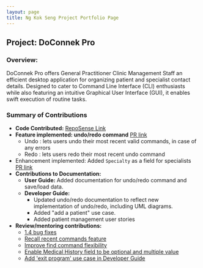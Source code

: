 ```yaml
---
layout: page
title: Ng Kok Seng Project Portfolio Page
---
```


## Project: DoConnek Pro

### Overview:

DoConnek Pro offers General Practitioner Clinic Management Staff an efficient desktop application for organizing patient and specialist contact details. Designed to cater to Command Line Interface (CLI) enthusiasts while also featuring an intuitive Graphical User Interface (GUI), it enables swift execution of routine tasks.

### Summary of Contributions

- **Code Contributed:**
  [RepoSense Link](https://nus-cs2103-ay2324s1.github.io/tp-dashboard/?search=kokseng1&breakdown=false&sort=groupTitle%20dsc&sortWithin=title&since=2023-09-22&timeframe=commit&mergegroup=&groupSelect=groupByRepos)
- **Feature implemented: undo/redo command** [PR link](https://github.com/AY2324S1-CS2103T-W13-1/tp/pull/158)
  - Undo : lets users undo their most recent valid commands, in case of any errors
  - Redo : lets users redo their most recent undo command
- Enhancement implemented: Added `Specialty` as a field for specialists [PR link](https://github.com/AY2324S1-CS2103T-W13-1/tp/pull/60)
- **Contributions to Documentation:**
    - **User Guide:** Added documentation for undo/redo command and save/load data.
    - **Developer Guide:** 
      - Updated undo/redo documentation to reflect new implementation of undo/redo, including UML diagrams.
      - Added "add a patient" use case.
      - Added patient management user stories
- **Review/mentoring contributions:**
    - [1.4 bug fixes](https://github.com/AY2324S1-CS2103T-W13-1/tp/pull/160)
    - [Recall recent commands feature](https://github.com/AY2324S1-CS2103T-W13-1/tp/pull/90)
    - [Improve find command flexibility](https://github.com/AY2324S1-CS2103T-W13-1/tp/pull/88)
    - [Enable Medical History field to be optional and multiple value](https://github.com/AY2324S1-CS2103T-W13-1/tp/pull/76)
    - [Add 'exit program' use case in Developer Guide](https://github.com/AY2324S1-CS2103T-W13-1/tp/pull/42)
